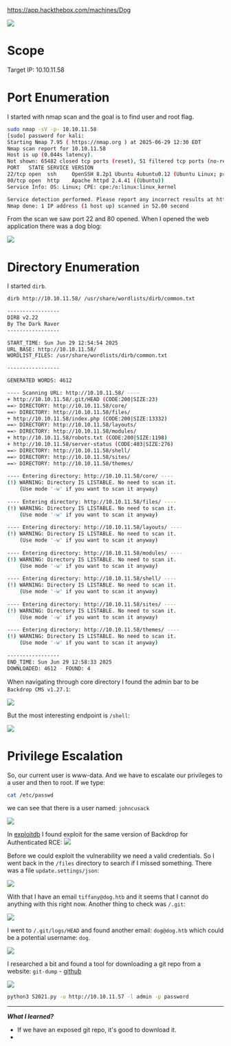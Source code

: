 https://app.hackthebox.com/machines/Dog

![](../../Attachments/Pasted%20image%2020250629185646.png)


# Scope 
Target IP: 10.10.11.58

# Port Enumeration
I started with nmap scan and the goal is to find user and root flag.
```bash
sudo nmap -sV -p- 10.10.11.58     
[sudo] password for kali: 
Starting Nmap 7.95 ( https://nmap.org ) at 2025-06-29 12:30 EDT
Nmap scan report for 10.10.11.58
Host is up (0.044s latency).
Not shown: 65482 closed tcp ports (reset), 51 filtered tcp ports (no-response)
PORT   STATE SERVICE VERSION
22/tcp open  ssh     OpenSSH 8.2p1 Ubuntu 4ubuntu0.12 (Ubuntu Linux; protocol 2.0)
80/tcp open  http    Apache httpd 2.4.41 ((Ubuntu))
Service Info: OS: Linux; CPE: cpe:/o:linux:linux_kernel

Service detection performed. Please report any incorrect results at https://nmap.org/submit/ .
Nmap done: 1 IP address (1 host up) scanned in 52.00 second
```

From the scan we saw port 22 and 80 opened. When I opened the web application there was a dog blog:

![](../../Attachments/Pasted%20image%2020250629193913.png)


# Directory Enumeration
I started `dirb`.
```bash
dirb http://10.10.11.58/ /usr/share/wordlists/dirb/common.txt

-----------------
DIRB v2.22    
By The Dark Raver
-----------------

START_TIME: Sun Jun 29 12:54:54 2025
URL_BASE: http://10.10.11.58/
WORDLIST_FILES: /usr/share/wordlists/dirb/common.txt

-----------------

GENERATED WORDS: 4612                                                          

---- Scanning URL: http://10.10.11.58/ ----
+ http://10.10.11.58/.git/HEAD (CODE:200|SIZE:23)                                                 
==> DIRECTORY: http://10.10.11.58/core/                                                           
==> DIRECTORY: http://10.10.11.58/files/                                                          
+ http://10.10.11.58/index.php (CODE:200|SIZE:13332)                                              
==> DIRECTORY: http://10.10.11.58/layouts/                                                        
==> DIRECTORY: http://10.10.11.58/modules/                                                        
+ http://10.10.11.58/robots.txt (CODE:200|SIZE:1198)                                              
+ http://10.10.11.58/server-status (CODE:403|SIZE:276)                                            
==> DIRECTORY: http://10.10.11.58/shell/                                                          
==> DIRECTORY: http://10.10.11.58/sites/                                                          
==> DIRECTORY: http://10.10.11.58/themes/                                                         
                                                                                                  
---- Entering directory: http://10.10.11.58/core/ ----
(!) WARNING: Directory IS LISTABLE. No need to scan it.                        
    (Use mode '-w' if you want to scan it anyway)
                                                                                                  
---- Entering directory: http://10.10.11.58/files/ ----
(!) WARNING: Directory IS LISTABLE. No need to scan it.                        
    (Use mode '-w' if you want to scan it anyway)
                                                                                                  
---- Entering directory: http://10.10.11.58/layouts/ ----
(!) WARNING: Directory IS LISTABLE. No need to scan it.                        
    (Use mode '-w' if you want to scan it anyway)
                                                                                                  
---- Entering directory: http://10.10.11.58/modules/ ----
(!) WARNING: Directory IS LISTABLE. No need to scan it.                        
    (Use mode '-w' if you want to scan it anyway)
                                                                                                  
---- Entering directory: http://10.10.11.58/shell/ ----
(!) WARNING: Directory IS LISTABLE. No need to scan it.                        
    (Use mode '-w' if you want to scan it anyway)
                                                                                                  
---- Entering directory: http://10.10.11.58/sites/ ----
(!) WARNING: Directory IS LISTABLE. No need to scan it.                        
    (Use mode '-w' if you want to scan it anyway)
                                                                                                  
---- Entering directory: http://10.10.11.58/themes/ ----
(!) WARNING: Directory IS LISTABLE. No need to scan it.                        
    (Use mode '-w' if you want to scan it anyway)
                                                                               
-----------------
END_TIME: Sun Jun 29 12:58:33 2025
DOWNLOADED: 4612 - FOUND: 4

```

When navigating through core directory I found the admin bar to be `Backdrop CMS v1.27.1`:

![](../../Attachments/Pasted%20image%2020250629200814.png)


But the most interesting endpoint is `/shell`:

![](../../Attachments/Pasted%20image%2020250629201352.png)

# Privilege Escalation 
So, our current user is www-data. And we have to escalate our privileges to a user and then to root.
If we type:
```bash
cat /etc/passwd
```
we can see that there is a user named: `johncusack`

![](../../Attachments/Pasted%20image%2020250629213612.png)

In [exploitdb](https://www.exploit-db.com) I found exploit for the same version of Backdrop for Authenticated RCE:
![](../../Attachments/Pasted%20image%2020250629214721.png)

Before we could exploit the vulnerability we need a valid credentials. So I went back in the `/files` directory to search if I missed something.
There was a file `update.settings/json`:

![](../../Attachments/Pasted%20image%2020250629225225.png)

With that I have an email `tiffany@dog.htb` and it seems that I cannot do anything with this right now. Another thing to check was `/.git`:

![](../../Attachments/Pasted%20image%2020250629231119.png)

I went to `/.git/logs/HEAD` and found another email: `dog@dog.htb` which could be a potential username: `dog`.

![](../../Attachments/Pasted%20image%2020250629231349.png)

I researched a bit and found a tool for downloading a git repo from a website: `git-dump` - [github](https://github.com/internetwache/GitTools.git)

![](../../Attachments/Pasted%20image%2020250630001114.png)



```bash
python3 52021.py -u http://10.10.11.57 -l admin -p password
```



---

***What I learned?***
- If we have an exposed git repo, it's good to download it.
- 